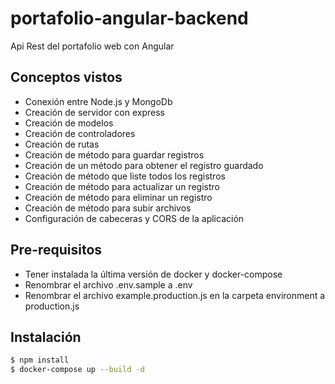 # portafolio-angular-backend

Api Rest del portafolio web con Angular

## Conceptos vistos

- Conexión entre Node.js y MongoDb
- Creación de servidor con express
- Creación de modelos
- Creación de controladores
- Creación de rutas
- Creación de método para guardar registros
- Creación de un método para obtener el registro guardado
- Creación de método que liste todos los registros
- Creación de método para actualizar un registro
- Creación de método para eliminar un registro
- Creación de método para subir archivos
- Configuración de cabeceras y CORS de la aplicación

## Pre-requisitos

- Tener instalada la última versión de docker y docker-compose
- Renombrar el archivo .env.sample a .env
- Renombrar el archivo example.production.js en la carpeta environment a production.js

## Instalación

```bash
$ npm install
$ docker-compose up --build -d
``` 